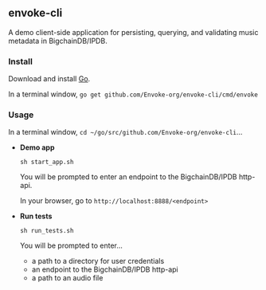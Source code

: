 ## envoke-cli

A demo client-side application for persisting, querying, and validating music metadata in BigchainDB/IPDB.

### Install 

Download and install [Go](https://golang.org/dl/).

In a terminal window, `go get github.com/Envoke-org/envoke-cli/cmd/envoke`

### Usage

In a terminal window, `cd ~/go/src/github.com/Envoke-org/envoke-cli`...

* **Demo app**
	
	`sh start_app.sh` 

	You will be prompted to enter an endpoint to the BigchainDB/IPDB http-api. 

	In your browser, go to `http://localhost:8888/<endpoint>`

*  **Run tests**

	`sh run_tests.sh`

	You will be prompted to enter...
	
	- a path to a directory for user credentials
	- an endpoint to the BigchainDB/IPDB http-api
	- a path to an audio file
